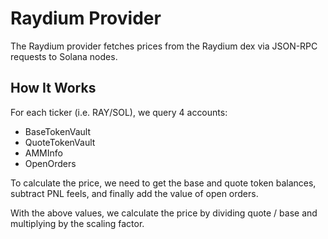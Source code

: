 # Raydium Provider

The Raydium provider fetches prices from the Raydium dex via JSON-RPC requests to Solana nodes. 

## How It Works

For each ticker (i.e. RAY/SOL), we query 4 accounts:

* BaseTokenVault
* QuoteTokenVault
* AMMInfo
* OpenOrders

To calculate the price, we need to get the base and quote token balances, subtract PNL feels, and finally add the value of open orders.

With the above values, we calculate the price by dividing quote / base and multiplying by the scaling factor.

